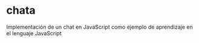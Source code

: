 # chata
Implementación de un chat en JavaScript como ejemplo de aprendizaje en el lenguaje JavaScript
